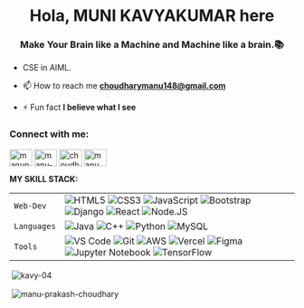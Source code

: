 <h1 align="center">Hola, MUNI KAVYAKUMAR here</h1>
<h3 align="center"> Make Your Brain like a Machine and Machine like a brain.📚</h3>


- CSE in AIML.
- 📫 How to reach me **choudharymanu148@gmail.com**

- ⚡ Fun fact **I believe what I see**

<h3 align="left">Connect with me:</h3>
<p align="left">
<a href="https://twitter.com/manuprakashcho1" target="blank"><img align="center" src="https://raw.githubusercontent.com/rahuldkjain/github-profile-readme-generator/master/src/images/icons/Social/twitter.svg" alt="manuprakashcho1" height="30" width="40" /></a>
<a href="https://linkedin.com/in/manu-prakash-choudhary-56234a201" target="blank"><img align="center" src="https://raw.githubusercontent.com/rahuldkjain/github-profile-readme-generator/master/src/images/icons/Social/linked-in-alt.svg" alt="manu-prakash-choudhary-56234a201" height="30" width="40" /></a>
<a href="https://instagram.com/choudhary_manu_prakash" target="blank"><img align="center" src="https://raw.githubusercontent.com/rahuldkjain/github-profile-readme-generator/master/src/images/icons/Social/instagram.svg" alt="choudhary_manu_prakash" height="30" width="40" /></a>
<a href="https://www.codechef.com/users/manu_prakash" target="blank"><img align="center" src="https://cdn.jsdelivr.net/npm/simple-icons@3.1.0/icons/codechef.svg" alt="manu_prakash" height="30" width="40" /></a>
</p>



**MY SKILL STACK:**

|             |                                                                                                                                                                                                                                                                                                                                                                                                                                                                                                                                                                                                                                                                                                                                                                                                                        |
| ----------- | ---------------------------------------------------------------------------------------------------------------------------------------------------------------------------------------------------------------------------------------------------------------------------------------------------------------------------------------------------------------------------------------------------------------------------------------------------------------------------------------------------------------------------------------------------------------------------------------------------------------------------------------------------------------------------------------------------------------------------------------------------------------------------------------------------------------------- |
| `Web-Dev`   | ![HTML5](https://img.shields.io/badge/-HTML5-CC2400?style=for-the-badge&logo=html5&logoColor=white) ![CSS3](https://img.shields.io/badge/-CSS3-E24800?style=for-the-badge&logo=css3) ![JavaScript](https://img.shields.io/badge/-JavaScript-FE7601?style=for-the-badge&logo=javascript) ![Bootstrap](https://img.shields.io/badge/bootstrap-FE9A00?style=for-the-badge&logo=bootstrap&logoColor=white) ![Django](https://img.shields.io/badge/-Django-77DD77?style=for-the-badge&logo=django) ![React](https://img.shields.io/badge/-React-CC2400?style=for-the-badge&logo=react) ![Node.JS](https://img.shields.io/badge/-Nodejs-FE7601?style=for-the-badge&logo=Node.js)                                                                                                                                                                                                                                                                                                                                                                                                                 |
| `Languages` | ![Java](https://img.shields.io/badge/-Java-1F65AC?style=plastic&logo=j%2B%2B) ![C++](https://img.shields.io/badge/-C++-034D9A?style=plastic&logo=c%2B%2B) ![Python](https://img.shields.io/badge/-Python-1F65AC?style=plastic&logo=Python&logoColor=white) ![MySQL](https://img.shields.io/badge/-MySQL-307BBD?style=plastic&logo=mysql&logoColor=white)                                                                                                                                                                                                                                                                                                                                                                                                                                                   |
| `Tools`     | ![VS Code](https://img.shields.io/badge/Visual_Studio_Code-5D1A60?style=for-the-badge&logo=visual%20studio%20code&logoColor=white) ![Git](https://img.shields.io/badge/Git-682181?style=for-the-badge&logo=git&logoColor=white) ![AWS](https://img.shields.io/badge/AWS-5D1A60?style=for-the-badge&logo=amazon-aws&logoColor=white) ![Vercel](https://img.shields.io/badge/vercel-AA42F1.svg?style=for-the-badge&logo=vercel&logoColor=white) ![Figma](https://img.shields.io/badge/figma-%23F24E1E.svg?style=for-the-badge&logo=figma&logoColor=white) ![Jupyter Notebook](https://img.shields.io/badge/Jupyter-F37626.svg?&style=for-the-badge&logo=Jupyter&logoColor=white) ![TensorFlow](https://img.shields.io/badge/Tensorflow-AA42F1.svg?&style=for-the-badge&logo=TensorFlow&logoColor=white)|




<p>&nbsp;<img align="center" src="https://github-readme-stats.vercel.app/api/?username=manu-prakash-choudhary&show_icons=true&locale=en&count_private=true&theme=onedark" alt="kavy-04" /></p>

<p>&nbsp;<img align="center" src="https://github-readme-stats.vercel.app/api/top-langs/?username=manu-prakash-choudhary&show_icons=true&locale=en&count_private=true&theme=onedark&include_all_commits=true&layout=donut" alt="manu-prakash-choudhary" /></p>

